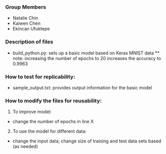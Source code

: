 ### Group Members
* Natalie Chin
* Kaiwen Chen
* Ekincan Ufuktepe

### Description of files
* build_python.py: sets up a basic model based on Keras MNIST data
** note: increasing the number of epochs to 20 increases the accuracy to 0.9963

### How to test for replicability:
* sample_output.txt: provides output information for the basic model

### How to modify the files for reusability:
1) To improve model:
- change the number of epochs in line X

2) To use the model for different data:
- change the input data; change size of training and test data sets based (as needed)
